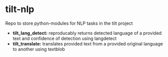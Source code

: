 # tilt-nlp

Repo to store python-modules for NLP tasks in the tilt project

-   **tilt_lang_detect:** reproducably returns detected language of a provided
text and confidence of detection using langdetect
-   **tilt_translate:** translates provided text from a provided original
language to another using textblob
